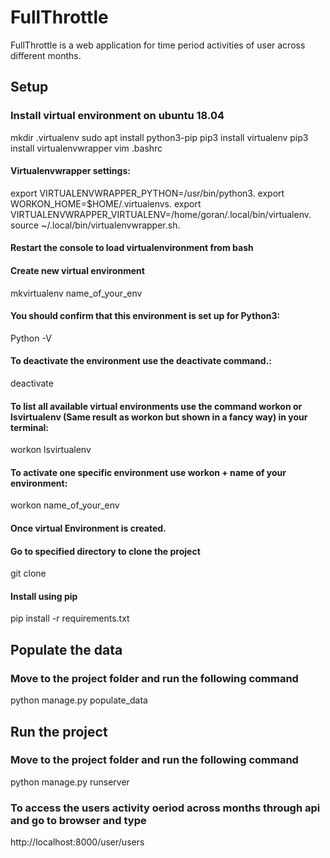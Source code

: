 # FullThrottle

FullThrottle is a web application for time period activities of user across different months.

## Setup

### Install virtual environment on ubuntu 18.04

mkdir .virtualenv
sudo apt install python3-pip
pip3 install virtualenv
pip3 install virtualenvwrapper
vim .bashrc

#### Virtualenvwrapper settings:
export VIRTUALENVWRAPPER_PYTHON=/usr/bin/python3.
export WORKON_HOME=$HOME/.virtualenvs.
export VIRTUALENVWRAPPER_VIRTUALENV=/home/goran/.local/bin/virtualenv.
source ~/.local/bin/virtualenvwrapper.sh.

#### Restart the console to load virtualenvironment from bash

#### Create new virtual environment 
mkvirtualenv name_of_your_env

#### You should confirm that this environment is set up for Python3:
Python -V

#### To deactivate the environment use the deactivate command.:
deactivate

#### To list all available virtual environments use the command workon or lsvirtualenv (Same result as workon but shown in a fancy way) in your terminal:
workon
lsvirtualenv

#### To activate one specific environment use workon + name of your environment:
workon name_of_your_env

#### Once virtual Environment is created.
#### Go to specified directory to clone the project
git clone 

#### Install using pip
pip install -r requirements.txt


## Populate the data

### Move to the project folder and run the following command
python manage.py populate_data

## Run the project

### Move to the project folder and run the following command
python manage.py runserver

### To access the users activity oeriod across months through api and go to browser and type
http://localhost:8000/user/users
